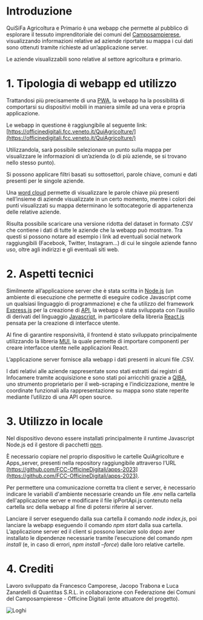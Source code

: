 # Introduzione

QuiSiFa Agricoltura e Primario è una webapp che permette al pubblico di esplorare il tessuto imprenditoriale dei comuni del [Camposampierese](https://www.fcc.veneto.it), visualizzando informazioni relative ad aziende riportate su mappa i cui dati sono ottenuti tramite richieste ad un’applicazione server.

Le aziende visualizzabili sono relative al settore agricoltura e primario.

# 1. Tipologia di webapp ed utilizzo

Trattandosi più precisamente di una [PWA](https://it.wikipedia.org/wiki/Progressive_Web_App), la webapp ha la possibilità di comportarsi su dispositivi mobili in maniera simile ad una vera e propria applicazione.

Le webapp in questione è raggiungibile al seguente link: [https://officinedigitali.fcc.veneto.it/QuiAgricolture/](https://officinedigitali.fcc.veneto.it/QuiAgricolture/)

Utilizzandola, sarà possibile selezionare un punto sulla mappa per visualizzare le informazioni di un’azienda (o di più aziende, se si trovano nello stesso punto).

Si possono applicare filtri basati su sottosettori, parole chiave, comuni e dati presenti per le singole aziende.

Una [word cloud](https://it.wikipedia.org/wiki/Nuvola_di_etichette) permette di visualizzare le parole chiave più presenti nell’insieme di aziende visualizzate in un certo momento, mentre i colori dei punti visualizzati su mappa determinano le sottocategorie di appartenenza delle relative aziende.

Risulta possibile scaricare una versione ridotta del dataset in formato .CSV che contiene i dati di tutte le aziende che la webapp può mostrare. Tra questi si possono notare ad esempio i link ad eventuali social network raggiungibili (Facebook, Twitter, Instagram…) di cui le singole aziende fanno uso, oltre agli indirizzi e gli eventuali siti web.

# 2. Aspetti tecnici

Similmente all’applicazione server che è stata scritta in [Node.js](https://nodejs.org/it/) (un ambiente di esecuzione che permette di eseguire codice Javascript come un qualsiasi linguaggio di programmazione) e che fa utilizzo del framework [Express.js](https://expressjs.com/it/) per la creazione di [API](https://it.wikipedia.org/wiki/Application_programming_interface), la webapp è stata sviluppata con l’ausilio di derivati del linguaggio [Javascript](https://www.javascript.com/), in particolare della libreria [React.js](https://it.reactjs.org/) pensata per la creazione di interfacce utente.

Al fine di garantire responsività, il frontend è stato sviluppato principalmente utilizzando la libreria [MUI](https://mui.com/), la quale permette di importare componenti per creare interfacce utente nelle applicazioni React.

L’applicazione server fornisce alla webapp i dati presenti in alcuni file .CSV.

I dati relativi alle aziende rappresentate sono stati estratti dai registri di Infocamere tramite acquisizione e sono stati poi arricchiti grazie a [QIBA](https://www.quantitas.it/it/prodotti/qiba/), uno strumento proprietario per il web-scraping e l’indicizzazione, mentre le coordinate funzionali alla rappresentazione su mappa sono state reperite mediante l’utilizzo di una API open source.

# 3. Utilizzo in locale

Nel dispositivo devono essere installati principalmente il runtime Javascript Node.js ed il gestore di pacchetti [npm](https://www.nodeacademy.it/cose-npm-installazione-locale-globale-aggiornamento).

È necessario copiare nel proprio dispositivo le cartelle QuiAgricolture e Apps_server, presenti nella repository raggiungibile attraverso l’URL [https://github.com/FCC-OfficineDigitali/apps-2023](https://github.com/FCC-OfficineDigitali/apps-2023).

Per permettere una comunicazione corretta tra client e server, è necessario indicare le variabili d'ambiente necessarie creando un file .env nella cartella dell'applicazione server e modificare il file ipPortApi.js contenuto nella cartella src della webapp al fine di potersi riferire al server.

Lanciare il server eseguendo dalla sua cartella il comando _node index.js_, poi lanciare la webapp eseguendo il comando _npm start_ dalla sua cartella. L’applicazione server ed il client si possono lanciare solo dopo aver installato le dipendenze necessarie tramite l’esecuzione del comando _npm install_ (e, in caso di errori, _npm install –force_) dalle loro relative cartelle.

# 4. Crediti

Lavoro sviluppato da Francesco Camporese, Jacopo Trabona e Luca Zanardelli di Quantitas S.R.L. in collaborazione con Federazione dei Comuni del Camposampierese - Officine Digitali (ente attuatore del progetto).

![Loghi](/mergedLogos.png)
